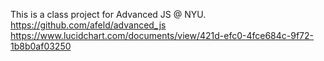 This is a class project for Advanced JS @ NYU.
https://github.com/afeld/advanced_js
https://www.lucidchart.com/documents/view/421d-efc0-4fce684c-9f72-1b8b0af03250
